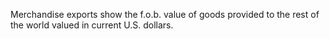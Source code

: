Merchandise exports show the f.o.b. value of goods provided to the rest of the world valued in current U.S. dollars.